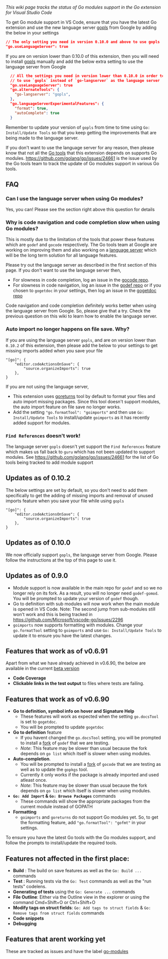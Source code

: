 _This wiki page tracks the status of Go modules support in the Go extension for Visual Studio Code_

To get Go module support in VS Code, ensure that you have the latest Go extension and use the new language server [gopls](https://github.com/golang/go/wiki/gopls) from Google by adding the below in your settings
```json
// The only setting you need in version 0.10.0 and above to use gopls
"go.useLanguageServer": true
```

If you are on version lower than 0.10.0 of this extension, then you will need to install [gopls](https://github.com/golang/go/wiki/gopls) manually and add the below extra setting to use the language server from Google
```json
  // All the settings you need in version lower than 0.10.0 in order to tell this extension
  // to use `gopls` instead of `go-langserver` as the language server
  "go.useLanguageServer": true
  "go.alternateTools": {
    "go-langserver": "gopls", 
  },
  "go.languageServerExperimentalFeatures": {
    "format": true,
    "autoComplete": true
  }
```

Remember to update your version of `gopls` from time to time using `Go: Install/Update Tools` so that you keep getting the improvements that are being made to the language server.

If you don't want to use the language server for any reason, then please know that not all the [Go tools](https://github.com/Microsoft/vscode-go/wiki/Go-tools-that-the-Go-extension-depends-on) that this extension depends on supports Go modules. https://github.com/golang/go/issues/24661 is the issue used by the Go tools team to track the update of Go modules support in various Go tools.

## FAQ

### Can I use the language server when using Go modules?

Yes, you can! Please see the section right above this question for details

### Why is code navigation and code completion slow when using Go modules?

This is mostly due to the limitation of the tools that power these features which are `godef` and `gocode` respectively. The Go tools team at Google are working on improving them and also working on a [language server](https://godoc.org/golang.org/x/tools/cmd/gopls) which will be the long term solution for all language features.

Please try out the language server as described in the first section of this page.
If you don't want to use the language server then,
- For slowness in code completion, log an issue in the [gocode repo](https://github.com/stamblerre/gocode).
- For slowness in code navigation, log an issue in the [godef repo](https://github.com/rogpeppe/godef) or if you chosen to `gogetdoc` in your settings, then log an issue in the [gogetdoc repo](https://github.com/zmb3/gogetdoc)

Code navigation and code completion definitely works better when using the language server from Google. So, please give that a try. Check the previous question on this wiki to learn how to enable the language server.

### Auto import no longer happens on file save. Why?

If you are using the language server `gopls`, and are on version lower than `0.10.2` of this extension, then please add the below to your settings to get missing imports added when you save your file
```
"[go]": {
    "editor.codeActionsOnSave": {
        "source.organizeImports": true
    },
}
```

If you are not using the language server, 
- This extension uses [goreturns](https://github.com/sqs/goreturns) tool by default to format your files and auto import missing packages. Since this tool doesn't support modules, the auto import feature on file save no longer works.
- Add the setting `"go.formatTool": "goimports"` and then use `Go: Install/Update Tools` to install/update `goimports` as it has recently added support for modules.

### `Find References` doesn't work!

The language server `gopls` doesn't yet support the `Find References` feature which makes us fall back to `guru` which has not been updated to support modules. See https://github.com/golang/go/issues/24661 for the list of Go tools being tracked to add module support

## Updates as of 0.10.2
The below settings are set by default, so you don't need to add them specifically to get the adding of missing imports and removal of unused imports feature when you save your file while using `gopls`
```
"[go]": {
    "editor.codeActionsOnSave": {
        "source.organizeImports": true
    },
}
```


## Updates as of 0.10.0

We now officially support `gopls`, the language server from Google. Please follow the instructions at the top of this page to use it.

## Updates as of 0.9.0

- Module support is now available in the main repo for `godef` and so we no longer rely on its fork. As a result, you will no longer need `godef-gomod`. You will be prompted to update your version of `godef` though.
- Go to definition with sub modules will now work when the main module is opened in VS Code. Note: The second jump from sub-modules still won't work and this is being tracked in https://github.com/Microsoft/vscode-go/issues/2296
- `goimports` now supports formatting with modules. Change your `go.formatTool` setting to `goimports` and use `Go: Install/Update Tools` to update it to ensure you have the latest changes.


## Features that work as of v0.6.91 

Apart from what we have already achieved in v0.6.90, the below are available in the current [beta version](https://github.com/Microsoft/vscode-go/wiki/Use-the-beta-version-of-the-latest-Go-extension)

- **Code Coverage**
- **Clickable links in the test output** to files where tests are failing.

## Features that work as of v0.6.90 

- **Go to definition, symbol info on hover and Signature Help** 
    - These features will work as expected when the setting `go.docsTool` is set to `gogetdoc`. 
    - You will be prompted to update `gogetdoc`
- **Go to definition** feature 
    - If you havent changed the `go.docsTool` setting, you will be prompted to install a [fork](https://github.com/ianthehat/godef) of `godef` that we are testing. 
    - _Note_: This feature may be slower than usual because the fork depends on `go list` which itself is slower when using modules.
- **Auto-completion**. 
    - You will be prompted to install a [fork](https://github.com/stamblerre/gocode) of `gocode` that we are testing as well as to update the `gopkgs` tool. 
    - Currently it only works if the package is already imported and used atleast once. 
    - _Note_: This feature may be slower than usual because the fork depends on `go list` which itself is slower when using modules.
- **`Go: Add Import` & `Go: Browse Packages`** commands 
    - These commands will show the appropriate packages from the current module instead of GOPATH
- **Formatting**
    - `goimports` and `goreturns` do not support Go modules yet. So, to get the formatting feature, add `"go.formatTool": "gofmt"` in your settings.

To ensure you have the latest Go tools with the Go modules support, and follow the prompts to install/update the required tools.

## Features not affected in the first place:
- **Build** : The build on save features as well as the `Go: Build ...` commands
- **Test** : Running tests via the `Go: Test` commands as well as the "run tests" codelens. 
- **Generating of tests** using the `Go: Generate ...` commands
- **File Outline**: Either via the Outline view in the explorer or using the command Cmd+Shift+O or Ctrl+Shift+O
- **Modify tags on struct fields**: `Go: Add tags to struct fields` & `Go: Remove tags from struct fields` commands
- **Code snippets**
- **Debugging**

## Features that arent working yet

These are tracked as issues and have the label [go-modules](https://github.com/Microsoft/vscode-go/issues?q=is%3Aopen+is%3Aissue+label%3Ago-modules)